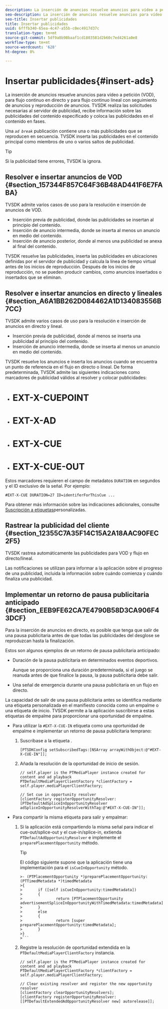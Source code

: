 ```yaml
---
description: La inserción de anuncios resuelve anuncios para vídeo a petición (VOD), para flujo continuo en directo y para flujo continuo lineal con seguimiento de anuncios y reproducción de anuncios. TVSDK realiza las solicitudes necesarias al servidor de publicidad, recibe información sobre las publicidades del contenido especificado y coloca las publicidades en el contenido en fases.
seo-description: La inserción de anuncios resuelve anuncios para vídeo a petición (VOD), para flujo continuo en directo y para flujo continuo lineal con seguimiento de anuncios y reproducción de anuncios. TVSDK realiza las solicitudes necesarias al servidor de publicidad, recibe información sobre las publicidades del contenido especificado y coloca las publicidades en el contenido en fases.
seo-title: Insertar publicidades
title: Insertar publicidades
uuid: 6fffb340-65ea-4c47-a55b-c0ec4917d37c
translation-type: tm+mt
source-git-commit: 5df9a8b98baaf1cd1803581d2b60c7ed4261a0e8
workflow-type: tm+mt
source-wordcount: '628'
ht-degree: 0%

---
```



# Insertar publicidades{#insert-ads}

La inserción de anuncios resuelve anuncios para vídeo a petición (VOD), para flujo continuo en directo y para flujo continuo lineal con seguimiento de anuncios y reproducción de anuncios. TVSDK realiza las solicitudes necesarias al servidor de publicidad, recibe información sobre las publicidades del contenido especificado y coloca las publicidades en el contenido en fases.

Una *`ad break`* publicación contiene una o más publicidades que se reproducen en secuencia. TVSDK inserta las publicidades en el contenido principal como miembros de uno o varios saltos de publicidad.

>[!TIP]
>
>Si la publicidad tiene errores, TVSDK la ignora.

## Resolver e insertar anuncios de VOD {#section_157344F857C64F36B48AD441F6E7FABA}

TVSDK admite varios casos de uso para la resolución e inserción de anuncios de VOD.

* Inserción previa de publicidad, donde las publicidades se insertan al principio del contenido.
* Inserción de anuncio intermedia, donde se inserta al menos un anuncio en medio del contenido.
* Inserción de anuncio posterior, donde al menos una publicidad se anexa al final del contenido.

TVSDK resuelve las publicidades, inserta las publicidades en ubicaciones definidas por el servidor de publicidad y calcula la línea de tiempo virtual antes de los inicios de reproducción. Después de los inicios de reproducción, no se pueden producir cambios, como anuncios insertados o insertados que se eliminan.

## Resolver e insertar anuncios en directo y lineales {#section_A6A1BB262D084462A1D134083556B7CC}

TVSDK admite varios casos de uso para la resolución e inserción de anuncios en directo y lineal.

* Inserción previa de publicidad, donde al menos se inserta una publicidad al principio del contenido.
* Inserción de anuncio intermedia, donde se inserta al menos un anuncio en medio del contenido.

TVSDK resuelve los anuncios e inserta los anuncios cuando se encuentra un punto de referencia en el flujo en directo o lineal. De forma predeterminada, TVSDK admite las siguientes indicaciones como marcadores de publicidad válidos al resolver y colocar publicidades:

* # EXT-X-CUEPOINT
* # EXT-X-AD
* # EXT-X-CUE
* # EXT-X-CUE-OUT

Estos marcadores requieren el campo de metadatos `DURATION` en segundos y el ID exclusivo de la señal. Por ejemplo:

```
#EXT-X-CUE DURATION=27 ID=identiferForThisCue ... 
```

Para obtener más información sobre las indicaciones adicionales, consulte [Suscripción a etiquetas](../ad-insertion/c-psdk-ios-1.4-custom-tags-configure/t-psdk-ios-1.4-custom-tags-subscribe.md)personalizadas.

## Rastrear la publicidad del cliente {#section_12355C7A35F14C15A2A18AAC90FEC2F5}

TVSDK rastrea automáticamente las publicidades para VOD y flujo en directo/lineal.

Las notificaciones se utilizan para informar a la aplicación sobre el progreso de una publicidad, incluida la información sobre cuándo comienza y cuándo finaliza una publicidad.

## Implementar un retorno de pausa publicitaria anticipado {#section_EEB9FE62CA7E4790B58D3CA906F43DCF}

Para la inserción de anuncios en directo, es posible que tenga que salir de una pausa publicitaria antes de que todas las publicidades del desglose se reproduzcan hasta la finalización.

Estos son algunos ejemplos de un retorno de pausa publicitaria anticipado:

* Duración de la pausa publicitaria en determinados eventos deportivos.

   Aunque se proporciona una duración predeterminada, si el juego se reanuda antes de que finalice la pausa, la pausa publicitaria debe salir.
* Una señal de emergencia durante una pausa publicitaria en un flujo en directo.

La capacidad de salir de una pausa publicitaria antes se identifica mediante una etiqueta personalizada en el manifiesto conocida como un empalme o una etiqueta de inicio. TVSDK permite a la aplicación suscribirse a estas etiquetas de empalme para proporcionar una oportunidad de empalme.

* Para utilizar la `#EXT-X-CUE-IN` etiqueta como una oportunidad de empalme e implementar un retorno de pausa publicitaria temprano:

   1. Suscríbase a la etiqueta .

      ```
      [PTSDKConfig setSubscribedTags:[NSArray arrayWithObject:@"#EXT-X-CUE-IN"]];
      ```

   1. Añada la resolución de la oportunidad de inicio de sesión.

      ```
      // self.player is the PTMediaPlayer instance created for content and ad playback 
      PTDefaultMediaPlayerClientFactory *clientFactory = self.player.mediaPlayerClientFactory; 
      
      // Set cue in opportunity resolver 
      [clientFactory registerOpportunityResolver:[PTDefaultAdSpliceInOpportunityResolver adSpliceInOpportunityResolverWithTag:@"#EXT-X-CUE-IN"]];
      ```

* Para compartir la misma etiqueta para salir y empalmar:

   1. Si la aplicación está compartiendo la misma señal para indicar el cue-out/splice-out y el cue-in/splice-in, extienda `PTDefaultAdOpportunityResolver` e implemente el `preparePlacementOpportunity` método.

      >[!TIP]
      >
      >El código siguiente supone que la aplicación tiene una implementación para el `isCueInOpportunity` método.
      >
      >
      ```
      >- (PTPlacementOpportunity *)preparePlacementOpportunity:(PTTimedMetadata *)timedMetadata 
      >{ 
      >       if ([self isCueInOpportunity:timedMetadata]) 
      >       { 
      >               return [PTPlacementOpportunity advertisementSpliceInOpportunityWithTimedMetadata:timedMetadata]; 
      >       } 
      >       else 
      >       { 
      >               return [super preparePlacementOpportunity:timedMetadata]; 
      >       } 
      >}
      >```

   1. Registre la resolución de oportunidad extendida en la `PTDefaultMediaPlayerClientFactory` instancia.

      ```
      // self.player is the PTMediaPlayer instance created for content and ad playback 
      PTDefaultMediaPlayerClientFactory *clientFactory = self.player.mediaPlayerClientFactory; 
      
      // Clear existing resolver and register the new opportunity resolver 
      [clientFactory clearOpportunityResolvers]; 
      [clientFactory registerOpportunityResolver:[[PTDefaultExtendedAdOpportunityResolver new] autorelease]];
      ```

